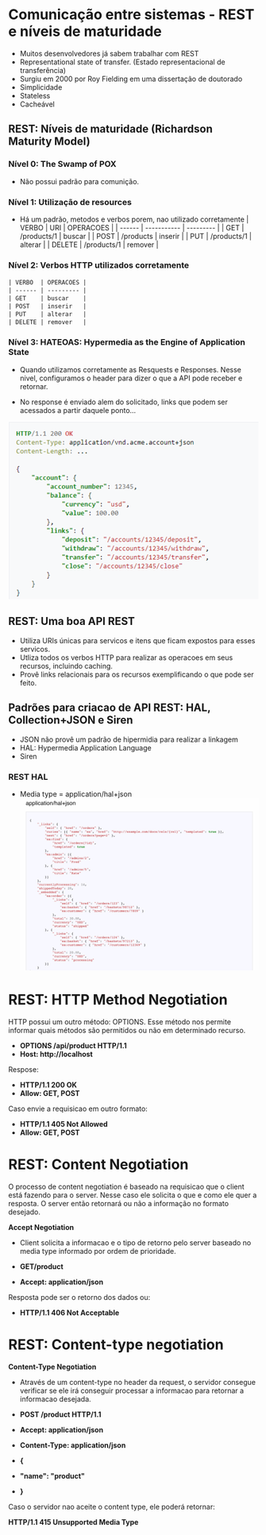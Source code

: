 # Comunicação entre sistemas - REST e níveis de maturidade
- Muitos desenvolvedores já sabem trabalhar com REST
- Representational state of transfer. (Estado representacional de transferência)
- Surgiu em 2000 por Roy Fielding em uma dissertação de doutorado
- Simplicidade
- Stateless
- Cacheável

## REST: Níveis de maturidade (Richardson Maturity Model)
### Nível 0: The Swamp of POX
- Não possui padrão para comunição.

### Nível 1: Utilização de resources
- Há um padrão, metodos e verbos porem, nao utilizado corretamente
    | VERBO  | URI         | OPERACOES |
    | ------ | ----------- | --------- |
    | GET    | /products/1 | buscar    |
    | POST   | /products   | inserir   |
    | PUT    | /products/1 | alterar   |
    | DELETE | /products/1 | remover   |

### Nível 2: Verbos HTTP utilizados corretamente
    | VERBO  | OPERACOES |
    | ------ | --------- |
    | GET    | buscar    |
    | POST   | inserir   |
    | PUT    | alterar   |
    | DELETE | remover   |

### Nível 3: HATEOAS: Hypermedia as the Engine of Application State
- Quando utilizamos corretamente as Resquests e Responses.
Nesse nivel, configuramos o header para dizer o que a API pode receber e retornar.

- No response é enviado alem do solicitado, links que podem ser acessados a partir daquele ponto...

![](./assets/hateoas.png)


## REST: Uma boa API REST
- Utiliza URIs únicas para servicos e itens que ficam expostos para esses servicos.
- Utliza todos os verbos HTTP para realizar as operacoes em seus recursos, incluindo caching.
- Provê links relacionais para os recursos exemplificando o que pode ser feito.

## Padrões para criacao de API REST: HAL, Collection+JSON e Siren
- JSON não provê um padrão de hipermidia para realizar a linkagem
- HAL: Hypermedia Application Language
- Siren

### REST HAL
- Media type = application/hal+json
![](./assets/hal_json.png)


# REST: HTTP Method Negotiation
HTTP possui um outro método: OPTIONS. Esse método nos permite informar quais métodos são permitidos ou não em determinado recurso.

- **OPTIONS /api/product HTTP/1.1**
- **Host: http://localhost**

Respose:

- **HTTP/1.1 200 OK**
- **Allow: GET, POST**

Caso envie a requisicao em outro formato:

- **HTTP/1.1 405 Not Allowed**
- **Allow: GET, POST**

# REST: Content Negotiation
O processo de content negotiation é baseado na requisicao que o client está fazendo para o server. Nesse caso ele solicita o que e como ele quer a resposta. O server então retornará ou não a informação no formato desejado.

**Accept Negotiation**
- Client solicita a informacao e o tipo de retorno pelo server baseado no media type informado por ordem de prioridade.

- **GET/product**
- **Accept: application/json**

Resposta pode ser o retorno dos dados ou:

- **HTTP/1.1 406 Not Acceptable**


# REST: Content-type negotiation
**Content-Type Negotiation**

- Através de um content-type no header da request, o servidor consegue verificar se ele irá conseguir processar a informacao para retornar a informacao desejada.

- **POST /product HTTP/1.1**
- **Accept: application/json**
- **Content-Type: application/json**

- **{**
-    **"name": "product"**
- **}**

Caso o servidor nao aceite o content type, ele poderá retornar:

**HTTP/1.1 415 Unsupported Media Type**
